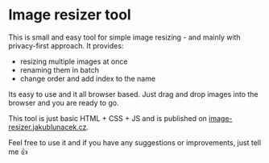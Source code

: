 # Image resizer tool

This is small and easy tool for simple image resizing - and mainly with privacy-first approach. It provides:
- resizing multiple images at once
- renaming them in batch
- change order and add index to the name

Its easy to use and it all browser based. Just drag and drop images into the browser and you are ready to go.

 This tool is just basic HTML + CSS + JS and is published on [image-resizer.jakublunacek.cz](https://image-resizer.jakublunacek.cz).


Feel free to use it and if you have any suggestions or improvements, just tell me 👍